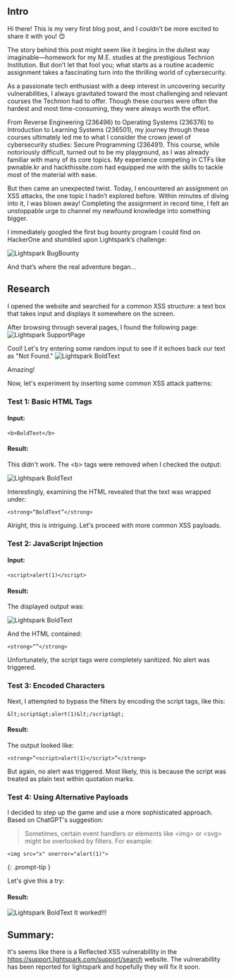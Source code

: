 ## Intro
Hi there! This is my very first blog post, and I couldn’t be more excited to share it with you! 😊

The story behind this post might seem like it begins in the dullest way imaginable—homework for my M.E. studies at the prestigious Technion Institution. But don’t let that fool you; what starts as a routine academic assignment takes a fascinating turn into the thrilling world of cybersecurity.

As a passionate tech enthusiast with a deep interest in uncovering security vulnerabilities, I always gravitated toward the most challenging and relevant courses the Technion had to offer. Though these courses were often the hardest and most time-consuming, they were always worth the effort.

From Reverse Engineering (236496) to Operating Systems (236376) to Introduction to Learning Systems (236501), my journey through these courses ultimately led me to what I consider the crown jewel of cybersecurity studies: Secure Programming (236491). This course, while notoriously difficult, turned out to be my playground, as I was already familiar with many of its core topics. My experience competing in CTFs like pwnable.kr and hackthissite.com had equipped me with the skills to tackle most of the material with ease.

But then came an unexpected twist. Today, I encountered an assignment on XSS attacks, the one topic I hadn’t explored before. Within minutes of diving into it, I was blown away! Completing the assignment in record time, I felt an unstoppable urge to channel my newfound knowledge into something bigger.

I immediately googled the first bug bounty program I could find on HackerOne and stumbled upon Lightspark’s challenge:

![Lightspark BugBounty](/assets/img/Lightspark-BugBounty.jpg)

And that’s where the real adventure began...

## Research
I opened the website and searched for a common XSS structure: a text box that takes input and displays it somewhere on the screen.

After browsing through several pages, I found the following page:
![Lightspark SupportPage](/assets/img/Lightspark-SupportPage.jpg)


Cool! Let's try entering some random input to see if it echoes back our text as "Not Found."
![Lightspark BoldText](/assets/img/Lightspark-NotFoundPage.jpg)


Amazing!

Now, let's experiment by inserting some common XSS attack patterns:

### Test 1: Basic HTML Tags
#### Input:
```
<b>BoldText</b>
```

#### Result:
This didn't work. The \<b\> tags were removed when I checked the output:

![Lightspark BoldText](/assets/img/Lightspark-BoldText.jpg)

Interestingly, examining the HTML revealed that the text was wrapped under:
```
<strong>“BoldText”</strong>
```

Alright, this is intriguing. Let's proceed with more common XSS payloads.

### Test 2: JavaScript Injection
#### Input:
```
<script>alert(1)</script>
```

#### Result:
The displayed output was:

![Lightspark BoldText](/assets/img/Lightspark-Alert.jpg)

And the HTML contained:
```
<strong>“”</strong>
```

Unfortunately, the script tags were completely sanitized. No alert was triggered.

### Test 3: Encoded Characters
Next, I attempted to bypass the filters by encoding the script tags, like this:
```
&lt;script&gt;alert(1)&lt;/script&gt;
```

#### Result:
The output looked like:
```
<strong>“<script>alert(1)</script>”</strong>
```

But again, no alert was triggered. Most likely, this is because the script was treated as plain text within quotation marks.

### Test 4: Using Alternative Payloads
I decided to step up the game and use a more sophisticated approach. Based on ChatGPT's suggestion:

>Sometimes, certain event handlers or elements like \<img\> or \<svg\> might be overlooked by filters. For example:
```
<img src="x" onerror="alert(1)">
```
{: .prompt-tip }

Let's give this a try:


#### Result:
![Lightspark BoldText](/assets/img/Lightspark-XSS.jpg)
It worked!!!

## Summary:
It's seems like there is a Reflected XSS vulnerabillity in the https://support.lightspark.com/support/search website. The vulnerabillity has been reported for lightspark and hopefully they will fix it soon.

